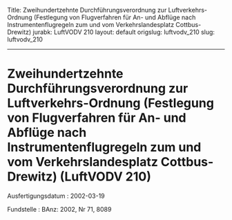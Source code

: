 Title: Zweihundertzehnte Durchführungsverordnung zur Luftverkehrs-Ordnung (Festlegung
  von Flugverfahren für An- und Abflüge nach Instrumentenflugregeln zum und vom Verkehrslandesplatz
  Cottbus-Drewitz)
jurabk: LuftVODV 210
layout: default
origslug: luftvodv_210
slug: luftvodv_210

---

# Zweihundertzehnte Durchführungsverordnung zur Luftverkehrs-Ordnung (Festlegung von Flugverfahren für An- und Abflüge nach Instrumentenflugregeln zum und vom Verkehrslandesplatz Cottbus-Drewitz) (LuftVODV 210)

Ausfertigungsdatum
:   2002-03-19

Fundstelle
:   BAnz: 2002, Nr 71, 8089

